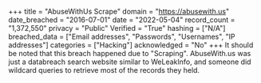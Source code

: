 +++
title = "AbuseWithUs Scrape"
domain = "https://abusewith.us"
date_breached = "2016-07-01"
date = "2022-05-04"
record_count = "1,372,550"
privacy = "Public"
Verified = "True"
hashing = ["N/A"]
breached_data = ["Email addresses", "Passwords", "Usernames", "IP addresses"]
categories = ["Hacking"]
acknowledged = "No"
+++
It should be noted that this breach happened due to "Scraping". AbuseWith.us was just a databreach search website similar to WeLeakInfo, and someone did wildcard queries to retrieve most of the records they held.

